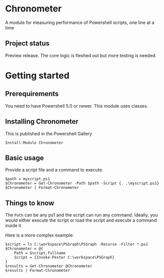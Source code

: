 # Chronometer
A module for measuring performance of Powershell scripts, one line at a time

## Project status
Preview release. The core logic is fleshed out but more testing is needed.

# Getting started
## Prerequirements
You need to have Powershell 5.0 or newer. This module uses classes.

## Installing Chronometer
This is published in the Powershell Gallery

    Install-Module Chronometer

## Basic usage
Provide a script file and a command to execute.

    $path = myscript.ps1
    $Chronometer = Get-Chronometer -Path $path -Script {. .\myscript.ps1}
    $Chronometer | Format-Chronometer
    

## Things to know
The `Path` can be any ps1 and the script can run any command. Ideally, you would either execute the script or load the script and execute a command inside it. 

Here is a more complex example:

    $script = ls C:\workspace\PSGraph\PSGraph -Recurse -Filter *.ps1
    $Chronometer = @{
        Path = $script.fullname
        Script = {Invoke-Pester C:\workspace\PSGraph}
    }
    $results = Get-Chronometer @Chronometer 
    $results | Format-Chronometer
